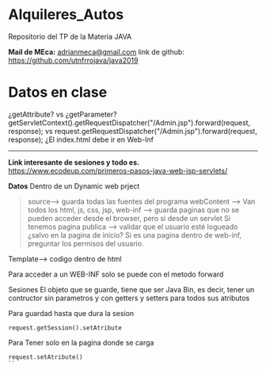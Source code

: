 # Alquileres_Autos
Repositorio del TP de la Materia JAVA

**Mail de MEca:** adrianmeca@gmail.com
link de github: https://github.com/utnfrrojava/java2019

# Datos en clase
¿getAttribute? vs ¿getParameter?
getServletContext().getRequestDispatcher("/Admin.jsp").forward(request, response);
vs
request.getRequestDispatcher("/Admin.jsp").forward(request, response);
¿El index.html debe ir en Web-Inf

---


**Link interesante de sesiones y todo es.**
https://www.ecodeup.com/primeros-pasos-java-web-jsp-servlets/


**Datos**
Dentro de un Dynamic web prject

>source--> guarda todas las fuentes del programa
webContent --> Van todos los html, js, css, jsp, 
	web-inf --> guarda paginas que no se pueden acceder desde el browser, pero si desde un servlet
Si tenemos pagina publica --> validar que el usuario esté logueado ¿salvo en la pagina de inicio?
>Si es una pagina dentro de web-inf, preguntar los permisos del usuario.

Template--> codigo dentro de html



Para acceder a un WEB-INF solo se puede con el metodo forward

Sesiones
El objeto que se guarde, tiene que ser Java Bin, es decir, tener un contructor sin parametros y con getters y setters para todos sus atributos

Para guardad hasta que dura la sesion
```
request.getSession().setAtribute
```
Para Tener solo en la pagina donde se carga
```
request.setAtribute()
``
